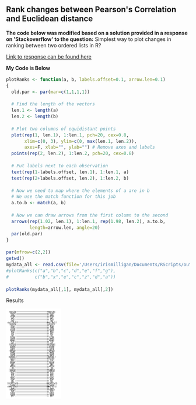 ## Rank changes between Pearson's Correlation and Euclidean distance

**The code below was modified based on a solution provided in a response on 'Stackoverflow' to the question:**
Simplest way to plot changes in ranking between two ordered lists in R?

[Link to response can be found here](https://stackoverflow.com/questions/25781284/simplest-way-to-plot-changes-in-ranking-between-two-ordered-lists-in-r)

**My Code is Below**
```R
plotRanks <- function(a, b, labels.offset=0.1, arrow.len=0.1)
{
  old.par <- par(mar=c(1,1,1,1))
  
  # Find the length of the vectors
  len.1 <- length(a)
  len.2 <- length(b)
  
  # Plot two columns of equidistant points
  plot(rep(1, len.1), 1:len.1, pch=20, cex=0.8, 
       xlim=c(0, 3), ylim=c(0, max(len.1, len.2)),
       axes=F, xlab="", ylab="") # Remove axes and labels
  points(rep(2, len.2), 1:len.2, pch=20, cex=0.8)
  
  # Put labels next to each observation
  text(rep(1-labels.offset, len.1), 1:len.1, a)
  text(rep(2+labels.offset, len.2), 1:len.2, b)
  
  # Now we need to map where the elements of a are in b
  # We use the match function for this job
  a.to.b <- match(a, b)
  
  # Now we can draw arrows from the first column to the second
  arrows(rep(1.02, len.1), 1:len.1, rep(1.98, len.2), a.to.b, 
         length=arrow.len, angle=20)
  par(old.par)
}

par(mfrow=c(2,2))
getwd()
mydata_all <- read.csv(file='/Users/irismilligan/Documents/RScripts/output2.csv')
#plotRanks(c("a","b","c","d","e","f","g"),
#          c("b","x","e","c","z","d","a"))

plotRanks(mydata_all[,1], mydata_all[,2])
```

Results
<div><img src="RankChange.png" class="img-responsive" alt="" width="150" height="250"> </div>

